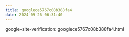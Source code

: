 ```yaml
---
title: googlece5767c08b388fa4
date: 2024-09-26 06:31:40
---
```


google-site-verification: googlece5767c08b388fa4.html